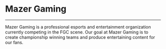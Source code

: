 # Mazer Gaming
-------------
Mazer Gaming is a professional esports and entertainment organization currently competing in the FGC scene. Our goal at Mazer Gaming is to create championship winning teams and produce entertaining content for our fans. 